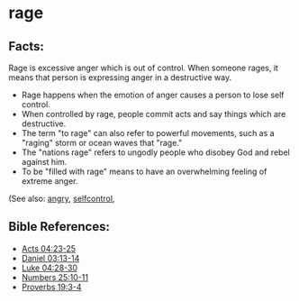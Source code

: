 # rage #

## Facts: ##

Rage is excessive anger which is out of control. When someone rages, it means that person is expressing anger in a destructive way.

* Rage happens when the emotion of anger causes a person to lose self control.
* When controlled by rage, people commit acts and say things which are destructive.
* The term "to rage" can also refer to powerful movements, such as a "raging" storm or ocean waves that "rage."
* The "nations rage" refers to ungodly people who disobey God and rebel against him.
* To be "filled with rage" means to have an overwhelming feeling of extreme anger.

(See also: [angry](../other/angry.md), [selfcontrol](../other/selfcontrol.md), 

## Bible References: ##

* [Acts 04:23-25](https://door43.org/en/bible/notes/act/04/23)
* [Daniel 03:13-14](https://door43.org/en/bible/notes/dan/03/13)
* [Luke 04:28-30](https://door43.org/en/bible/notes/luk/04/28)
* [Numbers 25:10-11](https://door43.org/en/bible/notes/num/25/10)
* [Proverbs 19:3-4](https://door43.org/en/bible/notes/pro/19/03)

